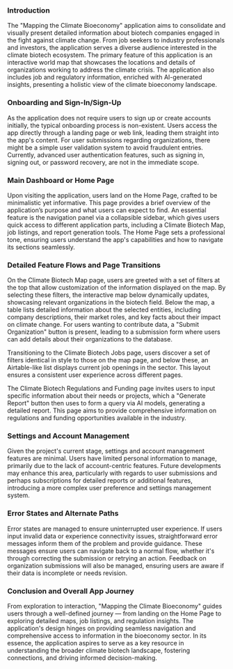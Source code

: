 ### Introduction
The "Mapping the Climate Bioeconomy" application aims to consolidate and visually present detailed information about biotech companies engaged in the fight against climate change. From job seekers to industry professionals and investors, the application serves a diverse audience interested in the climate biotech ecosystem. The primary feature of this application is an interactive world map that showcases the locations and details of organizations working to address the climate crisis. The application also includes job and regulatory information, enriched with AI-generated insights, presenting a holistic view of the climate bioeconomy landscape.

### Onboarding and Sign-In/Sign-Up
As the application does not require users to sign up or create accounts initially, the typical onboarding process is non-existent. Users access the app directly through a landing page or web link, leading them straight into the app's content. For user submissions regarding organizations, there might be a simple user validation system to avoid fraudulent entries. Currently, advanced user authentication features, such as signing in, signing out, or password recovery, are not in the immediate scope.

### Main Dashboard or Home Page
Upon visiting the application, users land on the Home Page, crafted to be minimalistic yet informative. This page provides a brief overview of the application’s purpose and what users can expect to find. An essential feature is the navigation panel via a collapsible sidebar, which gives users quick access to different application parts, including a Climate Biotech Map, job listings, and report generation tools. The Home Page sets a professional tone, ensuring users understand the app's capabilities and how to navigate its sections seamlessly.

### Detailed Feature Flows and Page Transitions
On the Climate Biotech Map page, users are greeted with a set of filters at the top that allow customization of the information displayed on the map. By selecting these filters, the interactive map below dynamically updates, showcasing relevant organizations in the biotech field. Below the map, a table lists detailed information about the selected entities, including company descriptions, their market roles, and key facts about their impact on climate change. For users wanting to contribute data, a "Submit Organization" button is present, leading to a submission form where users can add details about their organizations to the database.

Transitioning to the Climate Biotech Jobs page, users discover a set of filters identical in style to those on the map page, and below these, an Airtable-like list displays current job openings in the sector. This layout ensures a consistent user experience across different pages.

The Climate Biotech Regulations and Funding page invites users to input specific information about their needs or projects, which a "Generate Report" button then uses to form a query via AI models, generating a detailed report. This page aims to provide comprehensive information on regulations and funding opportunities available in the industry.

### Settings and Account Management
Given the project's current stage, settings and account management features are minimal. Users have limited personal information to manage, primarily due to the lack of account-centric features. Future developments may enhance this area, particularly with regards to user submissions and perhaps subscriptions for detailed reports or additional features, introducing a more complex user preference and settings management system.

### Error States and Alternate Paths
Error states are managed to ensure uninterrupted user experience. If users input invalid data or experience connectivity issues, straightforward error messages inform them of the problem and provide guidance. These messages ensure users can navigate back to a normal flow, whether it's through correcting the submission or retrying an action. Feedback on organization submissions will also be managed, ensuring users are aware if their data is incomplete or needs revision.

### Conclusion and Overall App Journey
From exploration to interaction, "Mapping the Climate Bioeconomy" guides users through a well-defined journey — from landing on the Home Page to exploring detailed maps, job listings, and regulation insights. The application's design hinges on providing seamless navigation and comprehensive access to information in the bioeconomy sector. In its essence, the application aspires to serve as a key resource in understanding the broader climate biotech landscape, fostering connections, and driving informed decision-making.